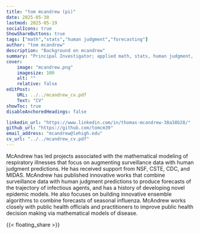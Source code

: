 ```yaml
---
title: "tom mcandrew (pi)"
date: 2025-05-30
lastmod: 2025-05-19
socialIcons: true
ShowShareButtons: true
tags: ["math","stats","human judgment","forecasting"]
author: "tom mcandrew"
description: "Background on mcandrew" 
summary: "Principal Investigator; applied math, stats, human judgment, forecasting, infectious diseases" 
cover:
    image: "mcandrew.png"
    imagesize: 100
    alt: ""
    relative: false
editPost:
    URL: ../../mcandrew_cv.pdf
    Text: "CV"
showToc: true
disableAnchoredHeadings: false

linkedin_url: "https://www.linkedin.com/in/thomas-mcandrew-38a38b28/"
github_url: "https://github.com/tomcm39"
email_address: "mcandrew@lehigh.edu"
cv_url: "../../mcandrew_cv.pdf"
---
```


McAndrew has led projects associated with the mathematical modeling of respiratory illnesses that focus on augmenting surveillance data with human judgment predictions. He has received support from NSF, CSTE, CDC, and MIDAS. McAndrew has published innovative works that combine surveillance data with human judgment predictions to produce forecasts of the trajectory of infectious agents, and has a history of developing novel epidemic models. He also focuses on building innovative ensemble algorithms to combine forecasts of seasonal influenza. McAndrew works closely with public health officials and practitioners to improve public health decision making via mathematical models of disease.

{{< floating_share >}} 